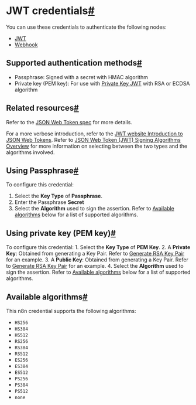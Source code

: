 [](https://github.com/n8n-io/n8n-docs/edit/main/docs/integrations/builtin/credentials/jwt.md "Edit this page")

# JWT credentials[#](#jwt-credentials "Permanent link")

You can use these credentials to authenticate the following nodes:

*   [JWT](../../core-nodes/n8n-nodes-base.jwt/)
*   [Webhook](../../core-nodes/n8n-nodes-base.webhook/)

## Supported authentication methods[#](#supported-authentication-methods "Permanent link")

*   Passphrase: Signed with a secret with HMAC algorithm
*   Private key (PEM key): For use with [Private Key JWT](https://auth0.com/docs/get-started/authentication-and-authorization-flow/authenticate-with-private-key-jwt) with RSA or ECDSA algorithm

## Related resources[#](#related-resources "Permanent link")

Refer to the [JSON Web Token spec](https://datatracker.ietf.org/doc/html/rfc7519) for more details.

For a more verbose introduction, refer to the [JWT website Introduction to JSON Web Tokens](https://jwt.io/introduction). Refer to [JSON Web Token (JWT) Signing Algorithms Overview](https://auth0.com/blog/json-web-token-signing-algorithms-overview/) for more information on selecting between the two types and the algorithms involved.

## Using Passphrase[#](#using-passphrase "Permanent link")

To configure this credential:

1.  Select the **Key Type** of **Passphrase**.
2.  Enter the Passphrase **Secret**
3.  Select the **Algorithm** used to sign the assertion. Refer to [Available algorithms](#available-algorithms) below for a list of supported algorithms.

## Using private key (PEM key)[#](#using-private-key-pem-key "Permanent link")

To configure this credential: 1. Select the **Key Type** of **PEM Key**. 2. A **Private Key**: Obtained from generating a Key Pair. Refer to [Generate RSA Key Pair](https://auth0.com/docs/secure/application-credentials/generate-rsa-key-pair) for an example. 3. A **Public Key**: Obtained from generating a Key Pair. Refer to [Generate RSA Key Pair](https://auth0.com/docs/secure/application-credentials/generate-rsa-key-pair) for an example. 4. Select the **Algorithm** used to sign the assertion. Refer to [Available algorithms](#available-algorithms) below for a list of supported algorithms.

## Available algorithms[#](#available-algorithms "Permanent link")

This n8n credential supports the following algorithms:

*   `HS256`
*   `HS384`
*   `HS512`
*   `RS256`
*   `RS384`
*   `RS512`
*   `ES256`
*   `ES384`
*   `ES512`
*   `PS256`
*   `PS384`
*   `PS512`
*   `none`